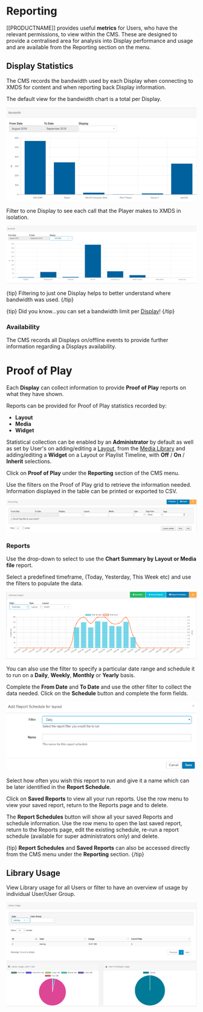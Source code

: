 <!--toc=displays-->

# Reporting

[[PRODUCTNAME]] provides useful **metrics** for Users, who have the relevant permissions, to view within the CMS. These are designed to provide a centralised area for analysis into Display performance and usage and are available from the Reporting section on the menu.

## Display Statistics

The CMS records the bandwidth used by each Display when connecting to XMDS for content and when reporting back Display information. 

The default view for the bandwidth chart is a total per Display.

![Display Statistics Bandwidth](img/displays_statistics_bandwidth.png)



Filter to one Display to see each call that the Player makes to XMDS in isolation.



![Display Statistics Filter](img/displays_statistics_filter.png)

{tip}
Filtering to just one Display helps to better understand where bandwidth was used.
{/tip}

{tip}
Did you know...you can set a bandwidth limit per [Display](<https://xibo.org.uk/manual/en/displays.html>)!
{/tip}

### Availability

The CMS records all Displays on/offline events to provide further information regarding a Displays availability. 

# Proof of Play

Each **Display** can collect information to provide **Proof of Play** reports on what they have shown.

Reports can be provided for Proof of Play statistics recorded by:

- **Layout**
- **Media**
- **Widget**

Statistical collection can be enabled by an **Administrator** by default as well as set by User's on adding/editing a [Layout](<https://xibo.org.uk/manual/en/layouts.html>), from the [Media Library](<https://xibo.org.uk/manual/en/media_library.html>) and adding/editing a **Widget** on a Layout or Playlist Timeline, with **Off** / **On** / **Inherit** selections.

Click on **Proof of Play** under the **Reporting** section of the CMS menu.

Use the filters on the Proof of Play grid to retrieve the information needed. Information displayed in the table can be printed or exported to CSV.

![Proof Of Play](img/displays_proofofplay.png)

### Reports

Use the drop-down to select to use the **Chart Summary by Layout or Media file** report.

Select a predefined timeframe, (Today, Yesterday, This Week etc) and use the filters to populate the data.

![Proof of Play Summary Report](img/displays_proofofplay_summary_report.png)

You can also use the filter to specify a particular date range and schedule it to run on a **Daily**, **Weekly**, **Monthly** or **Yearly** basis.

Complete the **From Date** and **To Date** and use the other filter to collect the data needed. Click on the **Schedule** button and complete the form fields.

![Proof of Play Reports Schedule](img/displays_proofofplay_report_schedule.png)

Select how often you wish this report to run and give it a name which can be later identified in the **Report Schedule**.

Click on **Saved Reports** to view all your run reports. Use the row menu to view your saved report, return to the Reports page and to delete.

The **Report Schedules** button will show all your saved Reports and schedule information. Use the row menu to open the last saved report, return to the Reports page, edit the existing schedule, re-run a report schedule (available for super administrators only) and delete.

{tip}
**Report Schedules** and **Saved Reports** can also be accessed directly from the CMS menu under the **Reporting** section.
{/tip}



## Library Usage

View Library usage for all Users or filter to have an overview of usage by individual User/User Group. 

![Displays Library Usage](img/displays_library_usage.png)